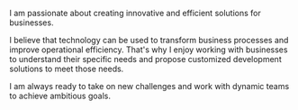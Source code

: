 I am passionate about creating innovative and efficient solutions for businesses.

I believe that technology can be used to transform business processes and improve operational efficiency. That's why I enjoy working with businesses to understand their specific needs and propose customized development solutions to meet those needs.

I am always ready to take on new challenges and work with dynamic teams to achieve ambitious goals.
